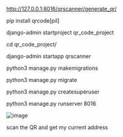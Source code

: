 http://127.0.0.1:8016/qrscanner/generate_qr/

pip install qrcode[pil]

django-admin startproject qr_code_project

cd qr_code_project/

django-admin startapp qrscanner

python3 manage.py makemigrations

python3 manage.py migrate

python3 manage.py createsuperuser

python3 manage.py runserver 8016


![image](https://github.com/user-attachments/assets/a9485e5b-9c26-4529-95f0-93692ee5cf6c)

scan the QR and get my current address
